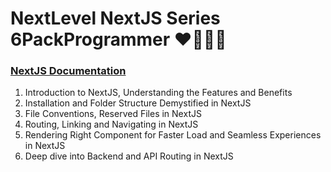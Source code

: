 # NextLevel NextJS Series 6PackProgrammer ❤️‍🔥🔥🚀

### [NextJS Documentation](https://nextjs.org/docs)

1. Introduction to NextJS, Understanding the Features and Benefits
2. Installation and Folder Structure Demystified in NextJS
3. File Conventions, Reserved Files in NextJS
4. Routing, Linking and Navigating in NextJS
5. Rendering Right Component for Faster Load and Seamless Experiences in NextJS
6. Deep dive into Backend and API Routing in NextJS
